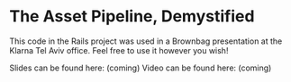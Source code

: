 The Asset Pipeline, Demystified
===============================

This code in the Rails project was used in a Brownbag presentation at the Klarna Tel Aviv office. Feel free to use it
however you wish!

Slides can be found here: (coming)
Video can be found here: (coming)
